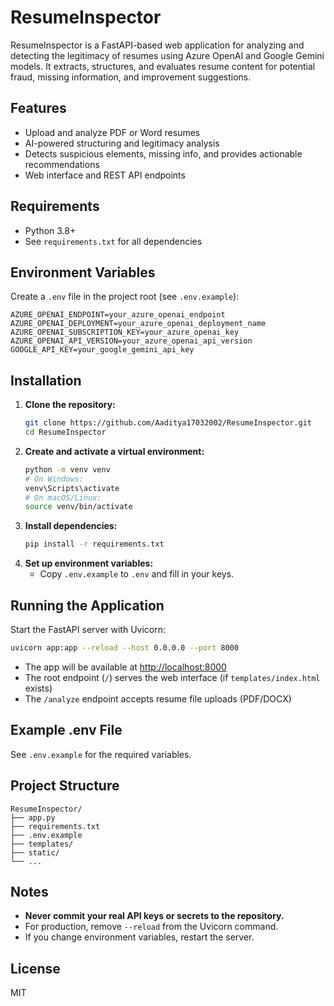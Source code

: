 # ResumeInspector

ResumeInspector is a FastAPI-based web application for analyzing and detecting the legitimacy of resumes using Azure OpenAI and Google Gemini models. It extracts, structures, and evaluates resume content for potential fraud, missing information, and improvement suggestions.

## Features
- Upload and analyze PDF or Word resumes
- AI-powered structuring and legitimacy analysis
- Detects suspicious elements, missing info, and provides actionable recommendations
- Web interface and REST API endpoints

## Requirements
- Python 3.8+
- See `requirements.txt` for all dependencies

## Environment Variables
Create a `.env` file in the project root (see `.env.example`):

```
AZURE_OPENAI_ENDPOINT=your_azure_openai_endpoint
AZURE_OPENAI_DEPLOYMENT=your_azure_openai_deployment_name
AZURE_OPENAI_SUBSCRIPTION_KEY=your_azure_openai_key
AZURE_OPENAI_API_VERSION=your_azure_openai_api_version
GOOGLE_API_KEY=your_google_gemini_api_key
```

## Installation
1. **Clone the repository:**
   ```sh
   git clone https://github.com/Aaditya17032002/ResumeInspector.git
   cd ResumeInspector
   ```
2. **Create and activate a virtual environment:**
   ```sh
   python -m venv venv
   # On Windows:
   venv\Scripts\activate
   # On macOS/Linux:
   source venv/bin/activate
   ```
3. **Install dependencies:**
   ```sh
   pip install -r requirements.txt
   ```
4. **Set up environment variables:**
   - Copy `.env.example` to `.env` and fill in your keys.

## Running the Application
Start the FastAPI server with Uvicorn:

```sh
uvicorn app:app --reload --host 0.0.0.0 --port 8000
```

- The app will be available at [http://localhost:8000](http://localhost:8000)
- The root endpoint (`/`) serves the web interface (if `templates/index.html` exists)
- The `/analyze` endpoint accepts resume file uploads (PDF/DOCX)

## Example .env File
See `.env.example` for the required variables.

## Project Structure
```
ResumeInspector/
├── app.py
├── requirements.txt
├── .env.example
├── templates/
├── static/
└── ...
```

## Notes
- **Never commit your real API keys or secrets to the repository.**
- For production, remove `--reload` from the Uvicorn command.
- If you change environment variables, restart the server.

## License
MIT
